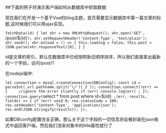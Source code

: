 ##下面的例子将演示客户端如何从数据库中抓取数据  

现在我们在开发一个基于Vue的blog主题，首页需要显示数据库中第一篇文章的标题,这时候我们可以用ajax实现。  

`fetchData(id) {
      let xhr = new XMLHttpRequest();
      xhr.open('GET', `/post/${id}`);
      xhr.setRequestHeader('Content-Type', 'text/plain');
      xhr.send();
      xhr.onload = () => {
        this.loading = false;
        this.post = JSON.parse(xhr.responseText)[0];
      }
 }`
 
 id是文章的索引，默认在数据库中已经按照新旧顺序排序，所以我们直接拿出最新的一个字段，访问/post/1  
 
 在nodejs端中:  
 
 `let connection = mysql.createConnection(DBConfig);
        const id = parseInt(_url.pathname.split('\/')[ 2 ]);
        connection.connect((err) => {     //ignore the error sliently
            if (err) console.log(err) ;
        });
        connection.query(`select * from post where id=${id}` ,(err, results, fields) => {
            if (err) void 0;
            res.statusCode = 200;
            res.setHeader('Content-Type', 'application/json');
            res.end(JSON.stringify(results));
  });`
  
  如果DBconfig配置完全正确，那么关于这个字段的一切信息将会被封装在json格式中返回客户端，然后我们渲染对象中的title属性就行了

